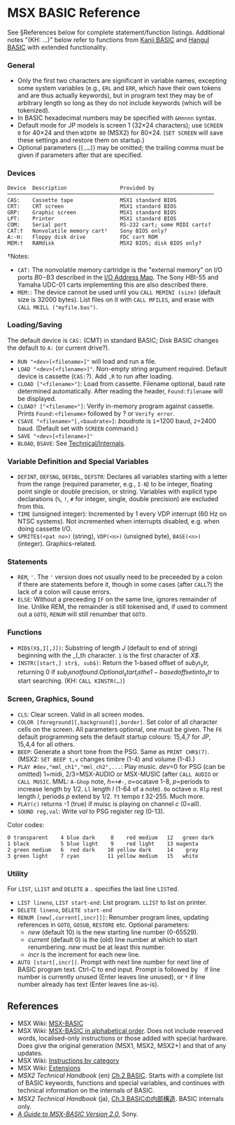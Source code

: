 MSX BASIC Reference
===================

See §References below for complete statement/function listings.
Additional notes "(KH: …)" below refer to functions from [Kanji BASIC]
and [Hangul BASIC] with extended functionality.

### General

- Only the first two characters are significant in variable names,
  excepting some system variables (e.g., `ERL` and `ERR`, which have their
  own tokens and are thus actually keywords), but in program text they may
  be of arbitrary length so long as they do not include keywords (which
  will be tokenized).
- In BASIC hexadecimal numbers may be specified with `&Hnnnn` syntax.
- Default mode for JP models is screen 1 (32×24 characters); use `SCREEN 0`
  for 40×24 and then `WIDTH 80` (MSX2) for 80×24. (`SET SCREEN` will save
  these settings and restore them on startup.)
- Optional parameters (`[,…]`) may be omitted; the trailing comma must be
  given if parameters after that are specified.

### Devices

    Device  Description                 Provided by
    ──────────────────────────────────────────────────────────────────
    CAS:    Cassette tape               MSX1 standard BIOS
    CRT:    CRT screen                  MSX1 standard BIOS
    GRP:    Graphic screen              MSX1 standard BIOS
    LPT:    Printer                     MSX1 standard BIOS
    COM:    Serial port                 RS-232 cart; some MIDI carts?
    CAT:†   Nonvolatile memory cart¹    Sony BIOS only?
    A:-H:   Floppy disk drive           FDC cart ROM
    MEM:†   RAMdisk                     MSX2 BIOS; disk BIOS only?

†Notes:
- `CAT:` The nonvolatile memory cartridge is the "external memory" on I/O
  ports $B0-$B3 described in the [I/O Address Map](
  ./address-decoding.md#i/o-address-map). The Sony HBI-55 and Yamaha UDC-01
  carts implementing this are also described there.
- `MEM:`: The device cannot be used until you `CALL MEMINI (size)` (default
  size is 32000 bytes). List files on it with `CALL MFILES`, and erase with
  `CALL MKILL ("myfile.bas")`.

### Loading/Saving

The default device is `CAS:` (CMT) in standard BASIC; Disk BASIC changes
the default to `A:` (or current drive?).

- `RUN "<dev>[<filename>]"` will load and run a file.
- `LOAD "<dev>[<filename>]"`. Non-empty string argument required. Default
  device is cassette (`CAS:`?). Add `,R` to run after loading.
- `CLOAD ["<filename>"]`: Load from cassette. Filename optional, baud rate
  determined automatically. After reading the header, `Found:filename` will
  be displayed.
- `CLOAD? ["<filename>"]`: Verify in-memory program against cassette.
  Prints `Found:<filename>` followed by ? or `Verify error`.
- `CSAVE "<filename>"[,<baudrate>]`: _baudrate_ is `1`=1200 baud, `2`=2400
  baud. (Default set with `SCREEN` command.)
- `SAVE "<dev>[<filename>]"`
- `BLOAD`, `BSAVE`: See [Technical/Internals](./bastech.md).

### Variable Definition and Special Variables

- `DEFINT`, `DEFSNG`, `DEFDBL`, `DEFSTR`: Declares all variables starting
  with a letter from the range (required parameter, e.g., `I-N`) to be
  integer, floating point single or double precision, or string. Variables
  with explicit type declarations (`%`, `!`, `#` for integer, single,
  double precision) are excluded from this.
- `TIME` (unsigned integer): Incremented by 1 every VDP interrupt (60 Hz on
  NTSC systems). Not incremented when interrupts disabled, e.g. when doing
  cassette I/O.
- `SPRITE$(<pat no>)` (string), `VDP(<n>)` (unsigned byte), `BASE(<n>)`
  (integer). Graphics-related.

### Statements

- `REM`, `'`. The `'` version does not usually need to be preceeded by a
  colon if there are statements before it, though in some cases (after
  `CALL`?) the lack of a colon will cause errors.
- `ELSE`: Without a preceeding `IF` on the same line, ignores remainder
  of line. Unlike REM, the remainder is still tokenised and, if used to
  comment out a `GOTO`, `RENUM` will still renumber that `GOTO`.

### Functions

- `MID$(X$,I[,J])`: Substring of length _J_ (default to end of string)
  beginning with the _I_th character. `1` is the first character of _X$_.
- `INSTR([start,] str$, sub$)`: Return the 1-based offset of _sub$_ in
  _str$,_ returning 0 if _sub$_ is not found. Optional _start_ is the
  1-based offset into _str$_ to start searching. (KH: `CALL KINSTR(…)`)

### Screen, Graphics, Sound

- `CLS`: Clear screen. Valid in all screen modes.
- `COLOR [foreground][,background][,border]`. Set color of all character
  cells on the screen. All parameters optional, one must be given. The `F6`
  default programming sets the default startup colours: 15,4,7 for JP,
  15,4,4 for all others.
- `BEEP`: Generate a short tone from the PSG. Same as `PRINT CHR$(7)`.
  (MSX2: `SET BEEP t,v` changes timbre (1-4) and volume (1-4).)
- `PLAY #dev,"mml_ch1","mml_ch2",...`: Play music. _dev_=0 for PSG (can be
  omitted) 1=midi, 2/3=MSX-AUDIO or MSX-MUSIC (after `CALL AUDIO` or `CALL
  MUSIC`. MML: `A-Ghop` note, _h_=`+#-`, _o_=ocatave 1-8, _p_=periods to
  increase length by 1/2. `Ll` length _l_ (1-64 of a note). `Oo` octave
  _o_. `Rlp` rest length _l_, periods _p_ extend by 1/2. `Tt` tempo _t_
  32-255. Much more.
- `PLAY(c)` returns -1 (true) if muisc is playing on channel _c_ (0=all).
- `SOUND reg,val`: Write _val_ to PSG register _reg_ (0-13).

Color codes:

    0 transparent    4 blue dark     8    red medium   12   green dark
    1 black          5 blue light    9    red light    13 magenta
    2 green medium   6  red dark    10 yellow dark     14    gray
    3 green light    7 cyan         11 yellow medium   15   white

### Utility

For `LIST`, `LLIST` and `DELETE` a `.` specifies the last line `LIST`ed.

- `LIST lineno`, `LIST start-end`: List program. `LLIST` to list on printer.
- `DELETE lineno`, `DELETE start-end`
- `RENUM [new[,current[,incr]]]`: Renumber program lines, updating
  references in `GOTO`, `GOSUB`, `RESTORE` etc. Optional parameters:
  - _new_ (default 10) is the new starting line number (0-65529).
  - _current_ (default 0) is the (old) line number at which to start
    renumbering. _new_ must be at least this number.
  - _incr_ is the increment for each new line.
- `AUTO [start[,incr]]`. Prompt with next line number for next line of
  BASIC program text. Ctrl-C to end input. Prompt is followed by ` ` if
  line number is currently unused (Enter leaves line unused), or `*` if
  line number already has text (Enter leaves line as-is).


References
----------

- MSX Wiki: [MSX-BASIC]
- MSX Wiki: [MSX-BASIC in alphabetical order][instr]. Does not include
  reserved words, localised-only instructions or those added with special
  hardware. Does give the original generation (MSX1, MSX2, MSX2+) and that
  of any updates.
- MSX Wiki: [Instructions by category][instrcat]
- MSX Wiki: [Extensions][extn]
- _MSX2 Technical Handbook_ (en) [Ch.2 BASIC][the.2.0]. Starts with a
  complete list of BASIC keywords, functions and special variables, and
  continues with technical information on the internals of BASIC.
- _MSX2 Technical Handbook_ (ja), [Ch.3 BASICの内部構造][thj.kouzou]. BASIC
  internals only.
- [_A Guide to MSX-BASIC Version 2.0_][guide], Sony.



<!-------------------------------------------------------------------->
[Hangul BASIC]: https://www.msx.org/wiki/Hangul_BASIC
[Kanji BASIC]: https://www.msx.org/wiki/Kanji_BASIC
[MSX-BASIC]: https://www.msx.org/wiki/Category:MSX-BASIC
[extn]: https://www.msx.org/wiki/Category:MSX-BASIC_Extensions
[guide]: https://archive.org/stream/AGuideToMSXVersion2.0#page/n3/mode/1up
[instrcat]: https://www.msx.org/wiki/Category:MSX-BASIC_Instructions
[instr]: https://www.msx.org/wiki/MSX-BASIC_Instructions
[the.2.0]: https://github.com/Konamiman/MSX2-Technical-Handbook/blob/master/md/Chapter2.md/#3-internal-structure-of-basic
[thj.kouzou]: https://archive.org/stream/MSX2TechnicalHandBookFE1986#page/n68/mode/1up
